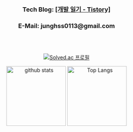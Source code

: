 <div align="center">
<!--   <h1>백엔드 개발자 정현수 입니다.</h1> -->
  <h3>Tech Blog: <a href="https://hyunsb.tistory.com/">[개발 일기 - Tistory]</a></h3>
  <h3>E-Mail: junghss0113@gmail.com<br></h3>
</div>

<br><br>
<div align="center">

  [![Solved.ac 프로필](http://mazassumnida.wtf/api/v2/generate_badge?boj=jhss0113)](https://solved.ac/jhss0113) 
  
  <p align=> 
    <img alt="github stats" height="160px" src="https://github-readme-stats.vercel.app/api?username=hyunsb&hide_title=flase&include_all_commits=true&show_icons=true&hide_border=true&theme=onedark&title_color=446FC1&text_color=f0eee9&icon_color=446FC1" />
    <img alt="Top Langs" height="160px" src="https://github-readme-stats.vercel.app/api/top-langs?username=hyunsb&hide=CSS,HTML&hide_title=true&layout=compact&langs_count=5&hide_border=true&theme=onedark&title_color=5f4b8b&text_color=f0eee9&icon_color=00abc0"/>
  </p>  
</div>


